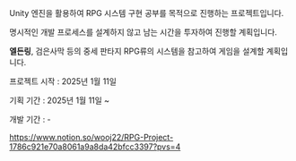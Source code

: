 Unity 엔진을 활용하여 RPG 시스템 구현 공부를 목적으로 진행하는 프로젝트입니다.

명시적인 개발 프로세스를 설계하지 않고 남는 시간을 투자하여 진행할 계획입니다.

**엘든링**, 검은사막 등의 중세 판타지 RPG류의 시스템을 참고하여 게임을 설계할 계획입니다.

프로젝트 시작 : 2025년 1월 11일

기획 기간 : 2025년 1월 11일 ~

개발 기간 : -

https://www.notion.so/wooj22/RPG-Project-1786c921e70a8061a9a8da42bfcc3397?pvs=4 
